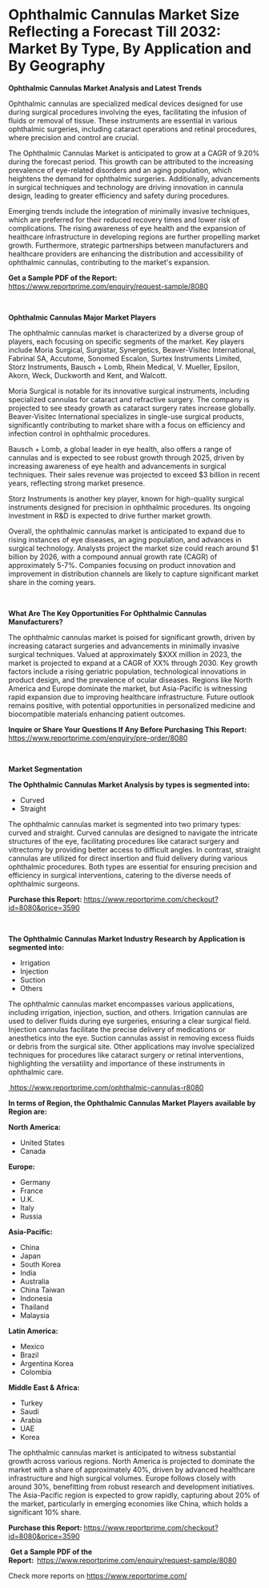 <p><h1>Ophthalmic Cannulas Market Size Reflecting a Forecast Till 2032: Market By Type, By Application and By Geography</h1></p><p><strong>Ophthalmic Cannulas Market Analysis and Latest Trends</strong></p>
<p><p>Ophthalmic cannulas are specialized medical devices designed for use during surgical procedures involving the eyes, facilitating the infusion of fluids or removal of tissue. These instruments are essential in various ophthalmic surgeries, including cataract operations and retinal procedures, where precision and control are crucial.</p><p>The Ophthalmic Cannulas Market is anticipated to grow at a CAGR of 9.20% during the forecast period. This growth can be attributed to the increasing prevalence of eye-related disorders and an aging population, which heightens the demand for ophthalmic surgeries. Additionally, advancements in surgical techniques and technology are driving innovation in cannula design, leading to greater efficiency and safety during procedures.</p><p>Emerging trends include the integration of minimally invasive techniques, which are preferred for their reduced recovery times and lower risk of complications. The rising awareness of eye health and the expansion of healthcare infrastructure in developing regions are further propelling market growth. Furthermore, strategic partnerships between manufacturers and healthcare providers are enhancing the distribution and accessibility of ophthalmic cannulas, contributing to the market's expansion.</p></p>
<p><strong>Get a Sample PDF of the Report:&nbsp;</strong> <a href="https://www.reportprime.com/enquiry/request-sample/8080?utm_campaign=3288&utm_medium=2&utm_source=Github&utm_content=ia&utm_term=19032025&utm_id=ophthalmic-cannulas">https://www.reportprime.com/enquiry/request-sample/8080</a></p>
<p>&nbsp;</p>
<p><strong>Ophthalmic Cannulas Major Market Players</strong></p>
<p><p>The ophthalmic cannulas market is characterized by a diverse group of players, each focusing on specific segments of the market. Key players include Moria Surgical, Surgistar, Synergetics, Beaver-Visitec International, Fabrinal SA, Accutome, Sonomed Escalon, Surtex Instruments Limited, Storz Instruments, Bausch + Lomb, Rhein Medical, V. Mueller, Epsilon, Akorn, Weck, Duckworth and Kent, and Walcott.</p><p>Moria Surgical is notable for its innovative surgical instruments, including specialized cannulas for cataract and refractive surgery. The company is projected to see steady growth as cataract surgery rates increase globally. Beaver-Visitec International specializes in single-use surgical products, significantly contributing to market share with a focus on efficiency and infection control in ophthalmic procedures.</p><p>Bausch + Lomb, a global leader in eye health, also offers a range of cannulas and is expected to see robust growth through 2025, driven by increasing awareness of eye health and advancements in surgical techniques. Their sales revenue was projected to exceed $3 billion in recent years, reflecting strong market presence.</p><p>Storz Instruments is another key player, known for high-quality surgical instruments designed for precision in ophthalmic procedures. Its ongoing investment in R&D is expected to drive further market growth.</p><p>Overall, the ophthalmic cannulas market is anticipated to expand due to rising instances of eye diseases, an aging population, and advances in surgical technology. Analysts project the market size could reach around $1 billion by 2026, with a compound annual growth rate (CAGR) of approximately 5-7%. Companies focusing on product innovation and improvement in distribution channels are likely to capture significant market share in the coming years.</p></p>
<p>&nbsp;</p>
<p><strong>What Are The Key Opportunities For Ophthalmic Cannulas Manufacturers?</strong></p>
<p><p>The ophthalmic cannulas market is poised for significant growth, driven by increasing cataract surgeries and advancements in minimally invasive surgical techniques. Valued at approximately $XXX million in 2023, the market is projected to expand at a CAGR of XX% through 2030. Key growth factors include a rising geriatric population, technological innovations in product design, and the prevalence of ocular diseases. Regions like North America and Europe dominate the market, but Asia-Pacific is witnessing rapid expansion due to improving healthcare infrastructure. Future outlook remains positive, with potential opportunities in personalized medicine and biocompatible materials enhancing patient outcomes.</p></p>
<p><strong>Inquire or Share Your Questions If Any Before Purchasing This Report:</strong> <a href="https://www.reportprime.com/enquiry/pre-order/8080?utm_campaign=3288&utm_medium=2&utm_source=Github&utm_content=ia&utm_term=19032025&utm_id=ophthalmic-cannulas">https://www.reportprime.com/enquiry/pre-order/8080</a></p>
<p>&nbsp;</p>
<p><strong>Market Segmentation</strong></p>
<p><strong>The Ophthalmic Cannulas Market Analysis by types is segmented into:</strong></p>
<p><ul><li>Curved</li><li>Straight</li></ul></p>
<p><p>The ophthalmic cannulas market is segmented into two primary types: curved and straight. Curved cannulas are designed to navigate the intricate structures of the eye, facilitating procedures like cataract surgery and vitrectomy by providing better access to difficult angles. In contrast, straight cannulas are utilized for direct insertion and fluid delivery during various ophthalmic procedures. Both types are essential for ensuring precision and efficiency in surgical interventions, catering to the diverse needs of ophthalmic surgeons.</p></p>
<p><strong>Purchase this Report:&nbsp;</strong><a href="https://www.reportprime.com/checkout?id=8080&price=3590&utm_campaign=3288&utm_medium=2&utm_source=Github&utm_content=ia&utm_term=19032025&utm_id=ophthalmic-cannulas">https://www.reportprime.com/checkout?id=8080&price=3590</a></p>
<p>&nbsp;</p>
<p><strong>The Ophthalmic Cannulas Market Industry Research by Application is segmented into:</strong></p>
<p><ul><li>Irrigation</li><li>Injection</li><li>Suction</li><li>Others</li></ul></p>
<p><p>The ophthalmic cannulas market encompasses various applications, including irrigation, injection, suction, and others. Irrigation cannulas are used to deliver fluids during eye surgeries, ensuring a clear surgical field. Injection cannulas facilitate the precise delivery of medications or anesthetics into the eye. Suction cannulas assist in removing excess fluids or debris from the surgical site. Other applications may involve specialized techniques for procedures like cataract surgery or retinal interventions, highlighting the versatility and importance of these instruments in ophthalmic care.</p></p>
<p><a href="https://www.reportprime.com/ophthalmic-cannulas-r8080?utm_campaign=3288&utm_medium=2&utm_source=Github&utm_content=ia&utm_term=19032025&utm_id=ophthalmic-cannulas">&nbsp;https://www.reportprime.com/ophthalmic-cannulas-r8080</a></p>
<p><strong>In terms of Region, the Ophthalmic Cannulas Market Players available by Region are:</strong></p>
<p>
    <p> <strong> North America: </strong>
        <ul>
            <li>United States</li>
            <li>Canada</li>
        </ul>
        </p> 
    <p> <strong> Europe: </strong>
        <ul>
            <li>Germany</li>
            <li>France</li>
            <li>U.K.</li>
            <li>Italy</li>
            <li>Russia</li>
        </ul>
        </p> 
    <p> <strong> Asia-Pacific: </strong>
        <ul>
            <li>China</li>
            <li>Japan</li>
            <li>South Korea</li>
            <li>India</li>
            <li>Australia</li>
            <li>China Taiwan</li>
            <li>Indonesia</li>
            <li>Thailand</li>
            <li>Malaysia</li>
        </ul>
        </p> 
    <p> <strong> Latin America: </strong>
        <ul>
            <li>Mexico</li>
            <li>Brazil</li>
            <li>Argentina Korea</li>
            <li>Colombia</li>
        </ul>
        </p> 
    <p> <strong> Middle East & Africa: </strong>
        <ul>
            <li>Turkey</li>
            <li>Saudi</li>
            <li>Arabia</li>
            <li>UAE</li>
            <li>Korea</li>
        </ul>
    </p>
    </p>
<p><p>The ophthalmic cannulas market is anticipated to witness substantial growth across various regions. North America is projected to dominate the market with a share of approximately 40%, driven by advanced healthcare infrastructure and high surgical volumes. Europe follows closely with around 30%, benefitting from robust research and development initiatives. The Asia-Pacific region is expected to grow rapidly, capturing about 20% of the market, particularly in emerging economies like China, which holds a significant 10% share.</p></p>
<p><strong>Purchase this Report: </strong><a href="https://www.reportprime.com/checkout?id=8080&price=3590&utm_campaign=3288&utm_medium=2&utm_source=Github&utm_content=ia&utm_term=19032025&utm_id=ophthalmic-cannulas">https://www.reportprime.com/checkout?id=8080&price=3590</a></p>
<p>&nbsp;<strong>Get a Sample PDF of the Report:&nbsp;&nbsp;</strong><a href="https://www.reportprime.com/enquiry/request-sample/8080?utm_campaign=3288&utm_medium=2&utm_source=Github&utm_content=ia&utm_term=19032025&utm_id=ophthalmic-cannulas">https://www.reportprime.com/enquiry/request-sample/8080</a></p>
<p><strong></strong></p>
<p>Check more reports on <a href="https://www.reportprime.com/?utm_campaign=3288&utm_medium=2&utm_source=Github&utm_content=ia&utm_term=19032025&utm_id=ophthalmic-cannulas">https://www.reportprime.com/</a></p>